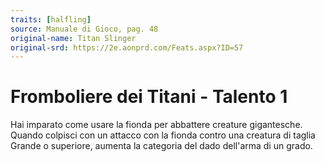 ```yaml
---
traits: [halfling]
source: Manuale di Gioco, pag. 48
original-name: Titan Slinger
original-srd: https://2e.aonprd.com/Feats.aspx?ID=57
---
```


# Fromboliere dei Titani - Talento 1

Hai imparato come usare la fionda per abbattere creature gigantesche. Quando
colpisci con un attacco con la fionda contro una creatura di taglia Grande o
superiore, aumenta la categoria del dado dell'arma di un grado.
